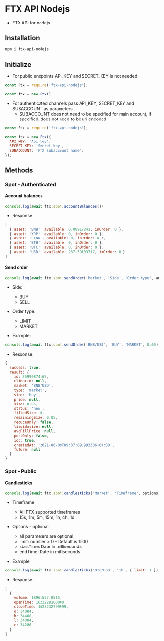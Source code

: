 # FTX API Nodejs

- FTX API for nodejs

## Installation

```bash
npm i ftx-api-nodejs
```

## Initialize

- For public endpoints API_KEY and SECRET_KEY is not needed

```js
const Ftx = require('ftx-api-nodejs');

const ftx = new Ftx(); 
```

- For authenticated channels pass API_KEY, SECRET_KEY and SUBACCOUNT as parameters
  - SUBACCOUNT does not need to be specified for main account, if specified, does not need to be uri encoded

```js
const Ftx = require('ftx-api-nodejs');

const ftx = new Ftx({
  API_KEY: 'Api key',
  SECRET_KEY: 'Secret key',
  SUBACCOUNT: 'FTX subaccount name',
});
```

## Methods

### Spot - Authenticated

<h4>Account balances</h4>

```js
console.log(await ftx.spot.accountBalances())
```

- Response:

```js
[
  { asset: 'BNB', available: 0.00917841, inOrder: 0 },
  { asset: 'XRP', available: 0, inOrder: 0 },
  { asset: 'LINK', available: 0, inOrder: 0 },
  { asset: 'ETH', available: 0, inOrder: 0 },
  { asset: 'BTC', available: 0, inOrder: 0 },
  { asset: 'USD', available: 237.59103717, inOrder: 0 }
]
```

<h4>Send order</h4>

```js
console.log(await ftx.spot.sendOrder('Market', 'Side', 'Order type', amount));
```

- Side:
  - BUY
  - SELL
- Order type:
  - LIMIT
  - MARKET

- Example:

```js
console.log(await ftx.spot.sendOrder('BNB/USD', 'BUY', 'MARKET', 0.05));
```

- Response:

```js
{
  success: true,
  result: {
    id: 55990874165,
    clientId: null,
    market: 'BNB/USD',
    type: 'market',
    side: 'buy',
    price: null,
    size: 0.05,
    status: 'new',
    filledSize: 0,
    remainingSize: 0.05,
    reduceOnly: false,
    liquidation: null,
    avgFillPrice: null,
    postOnly: false,
    ioc: true,
    createdAt: '2021-06-09T09:37:09.993306+00:00',
    future: null
  }
}
```

### Spot - Public

<h4>Candlesticks</h4>

```js
console.log(await ftx.spot.candlesticks('Market', 'Timeframe', options));
```

- Timeframe
  - All FTX supported timeframes
  - 15s, 1m, 5m, 15m, 1h, 4h, 1d

- Options - optional
  - all parameters are optional
  - limit: number > 0 - Default is 1500
  - startTime: Date in milliseconds
  - endTime: Date in milliseconds

- Example

```js
console.log(await ftx.spot.candlesticks('BTC/USD', '1h', { limit: 1 }));
```

- Response:

```js
[
  {
    volume: 18961537.8515,
    openTime: 1623229200000,
    closeTime: 1623232799999,
    o: 34084,
    h: 34408,
    l: 34004,
    c: 34286
  }
]
```
